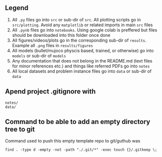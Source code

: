 ## Legend

1. All `.py` files go into `src` or sub-dir of `src`. All plotting scripts go in `src/plotting`. Avoid any `matplotlib` or related imports in main `src` files
2. All `.pynb` files go into `notebooks`. Using google colab is preffered but files should be downloaded into this folder once done
3. All figures/videos/plots go in the corresponding sub-dir of `results`. Example all `.png` files in `results/figures`
4. All models (bullet/mujoco physcis based, trained, or otherwise) go into `models` or sub-dir of `models`
5. Any documentation that does not belong in the README.md (text files for minor references etc.) and things like referred PDFs go into `notes`
6. All local datasets and problem instance files go into `data` or sub-dir of `data`

## Apend project .gitignore with

```
notes/
data/
```

## Command to be able to add an empty directory tree to git
Command used to push this empty template repo to git/guthub was

`find . -type d -empty -not -path "./.git/*" -exec touch {}/.gitkeep \;`
